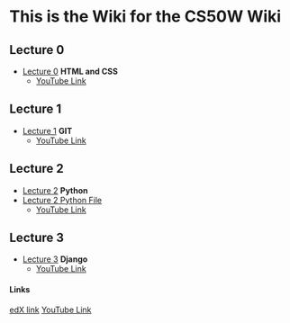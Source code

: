 # This is the Wiki for the CS50W Wiki

## Lecture 0
- [Lecture 0](lecture0_CS50W/lecture0%20-%20Git.md) **HTML and CSS**
  - [YouTube Link](https://www.youtube.com/watch?v=MLYwcHppSH8&list=PLhQjrBD2T380xvFSUmToMMzERZ3qB5Ueu&index=3&t=4057s)

## Lecture 1
- [Lecture 1](lecture1_CS50W/lecture1%20-%20HTML%20and%20CSS.md) **GIT**
  - [YouTube Link](https://www.youtube.com/watch?v=MLYwcHppSH8&list=PLhQjrBD2T380xvFSUmToMMzERZ3qB5Ueu&index=3&t=4057s)
  
## Lecture 2
- [Lecture 2](lecture3_CS50W/lecture3-Python.md) **Python**
- [Lecture 2 Python File](lecture3_CS50W/lecture3.py)
  - [YouTube Link](https://www.youtube.com/watch?v=xOgOKEXzlOg&list=PLhQjrBD2T380xvFSUmToMMzERZ3qB5Ueu&index=5&t=905s)

## Lecture 3
- [Lecture 3]() **Django**
  - [YouTube Link](https://www.youtube.com/watch?v=SeJIm7QkU7I&list=PLhQjrBD2T380xvFSUmToMMzERZ3qB5Ueu&index=6&t=0s)

#### Links
[edX link](https://courses.edx.org/courses/course-v1:HarvardX+CS50W+Web/course/)
[YouTube Link](https://www.youtube.com/playlist?list=PLhQjrBD2T380xvFSUmToMMzERZ3qB5Ueu)
